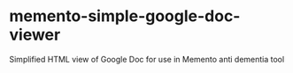 # memento-simple-google-doc-viewer
Simplified HTML view of Google Doc for use in Memento anti dementia tool 
